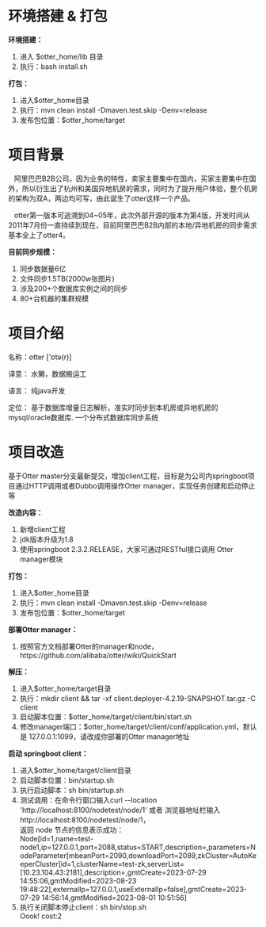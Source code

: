 <h1>环境搭建 & 打包</h1>
<strong>环境搭建：</strong>
<ol>
<li>进入 $otter_home/lib 目录</li>
<li>执行：bash install.sh</li>
</ol>
<strong>打包：</strong>
<ol>
<li>进入$otter_home目录</li>
<li>执行：mvn clean install -Dmaven.test.skip -Denv=release</li>
<li>发布包位置：$otter_home/target</li>
</ol>

<h1>
<a name="%E9%A1%B9%E7%9B%AE%E8%83%8C%E6%99%AF" class="anchor" href="#%E9%A1%B9%E7%9B%AE%E8%83%8C%E6%99%AF"><span class="octicon octicon-link"></span></a>项目背景</h1>
<p>
   &nbsp;&nbsp;&nbsp;阿里巴巴B2B公司，因为业务的特性，卖家主要集中在国内，买家主要集中在国外，所以衍生出了杭州和美国异地机房的需求，同时为了提升用户体验，整个机房的架构为双A，两边均可写，由此诞生了otter这样一个产品。 </p>
<p>
   &nbsp;&nbsp;&nbsp;otter第一版本可追溯到04~05年，此次外部开源的版本为第4版，开发时间从2011年7月份一直持续到现在，目前阿里巴巴B2B内部的本地/异地机房的同步需求基本全上了otter4。
</p>
<strong>目前同步规模：</strong>
<ol>
<li>同步数据量6亿</li>
<li>文件同步1.5TB(2000w张图片)</li>
<li>涉及200+个数据库实例之间的同步</li>
<li>80+台机器的集群规模</li>
</ol>
<h1>
<a name="%E9%A1%B9%E7%9B%AE%E4%BB%8B%E7%BB%8D" class="anchor" href="#%E9%A1%B9%E7%9B%AE%E4%BB%8B%E7%BB%8D"><span class="octicon octicon-link"></span></a>项目介绍</h1>
<p>名称：otter ['ɒtə(r)]</p>
<p>译意： 水獭，数据搬运工</p>
<p>语言： 纯java开发</p>
<p>定位： 基于数据库增量日志解析，准实时同步到本机房或异地机房的mysql/oracle数据库. 一个分布式数据库同步系统</p>
<p> </p>
<h1>项目改造</h1>
<p>
    基于Otter master分支最新提交，增加client工程，目标是为公司内springboot项目通过HTTP调用或者Dubbo调用操作Otter manager，实现任务创建和启动停止等
</p>
<strong>改造内容：</strong>
<ol>
<li>新增client工程</li>
<li>jdk版本升级为1.8</li>
<li>使用springboot 2.3.2.RELEASE，大家可通过RESTful接口调用 Otter manager模块</li>
</ol>

<strong>打包：</strong>
<ol>
<li>进入$otter_home目录</li>
<li>执行：mvn clean install -Dmaven.test.skip -Denv=release</li>
<li>发布包位置：$otter_home/target</li>
</ol>

<strong>部署Otter manager：</strong>
<ol>
<li>按照官方文档部署Otter的manager和node，https://github.com/alibaba/otter/wiki/QuickStart</li>
</ol>

<strong>解压：</strong>
<ol>
<li>进入$otter_home/target目录</li>
<li>执行：mkdir client && tar -xf client.deployer-4.2.19-SNAPSHOT.tar.gz -C client  </li>
<li>启动脚本位置：$otter_home/target/client/bin/start.sh</li>
<li>修改manager端口：$otter_home/target/client/conf/application.yml，默认是 127.0.0.1:1099，请改成你部署的Otter manager地址</li>
</ol>


<strong>启动 springboot client：</strong>
<ol>
<li>进入$otter_home/target/client目录</li>
<li>启动脚本位置：bin/startup.sh</li>
<li>执行启动脚本：sh bin/startup.sh </li>
<li>测试调用：在命令行窗口输入curl --location 'http://localhost:8100/nodetest/node/1' 或者 浏览器地址栏输入 http://localhost:8100/nodetest/node/1，
<br>返回 node 节点的信息表示成功：
<br>Node[id=1,name=test-node1,ip=127.0.0.1,port=2088,status=START,description=<null>,parameters=NodeParameter[mbeanPort=2090,downloadPort=2089,zkCluster=AutoKeeperCluster[id=1,clusterName=test-zk,serverList=[10.23.104.43:2181],description=<null>,gmtCreate=2023-07-29 14:55:06,gmtModified=2023-08-23 19:48:22],externalIp=127.0.0.1,useExternalIp=false],gmtCreate=2023-07-29 14:56:14,gmtModified=2023-08-01 10:51:56]
</li>
<li>执行关闭脚本停止client：sh bin/stop.sh
<br>Oook! cost:2
</li>
</ol>
